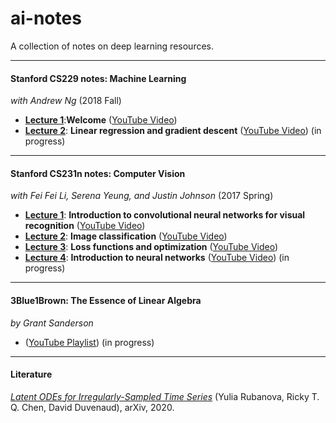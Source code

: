 # ai-notes
A collection of notes on deep learning resources.

---
#### Stanford CS229 notes: Machine Learning
*with Andrew Ng* (2018 Fall)

  - <a href = './cs229/CS229-lecture1.md'>**Lecture 1**</a>:**Welcome** (<a href = 'https://www.youtube.com/watch?v=jGwO_UgTS7I&list=PLoROMvodv4rMiGQp3WXShtMGgzqpfVfbU&index=1'>YouTube Video</a>)
  - <a href = './cs229/CS229-lecture2.md'>**Lecture 2**</a>: **Linear regression and gradient descent** (<a href = 'https://www.youtube.com/watch?v=4b4MUYve_U8&list=PLoROMvodv4rMiGQp3WXShtMGgzqpfVfbU&index=2'>YouTube Video</a>) (in progress)
---

#### Stanford CS231n notes: Computer Vision
*with Fei Fei Li, Serena Yeung, and Justin Johnson* (2017 Spring)

  - <a href = './cs231n/CS231n-lecture1.md'>**Lecture 1**</a>: **Introduction to convolutional neural networks for visual recognition** (<a href = 'https://www.youtube.com/watch?v=vT1JzLTH4G4&list=PLC1qU-LWwrF64f4QKQT-Vg5Wr4qEE1Zxk&index=1'>YouTube Video</a>)
  - <a href = './cs231n/CS231n-lecture2.md'>**Lecture 2**</a>: **Image classification** (<a href = 'https://www.youtube.com/watch?v=OoUX-nOEjG0&list=PLC1qU-LWwrF64f4QKQT-Vg5Wr4qEE1Zxk&index=2'>YouTube Video</a>)
  - <a href = './cs231n/CS231n-lecture3.md'>**Lecture 3**</a>: **Loss functions and optimization** (<a href = 'https://www.youtube.com/watch?v=h7iBpEHGVNc&list=PLC1qU-LWwrF64f4QKQT-Vg5Wr4qEE1Zxk&index=3'>YouTube Video</a>)
  - <a href = './cs231n/CS231n-lecture4.md'>**Lecture 4**</a>: **Introduction to neural networks** (<a href = 'https://www.youtube.com/watch?v=d14TUNcbn1k&list=PLC1qU-LWwrF64f4QKQT-Vg5Wr4qEE1Zxk&index=4'>YouTube Video</a>) (in progress)

---
#### 3Blue1Brown: The Essence of Linear Algebra
*by Grant Sanderson*

  - (<a href = 'https://www.youtube.com/playlist?list=PLZHQObOWTQDPD3MizzM2xVFitgF8hE_ab'>YouTube Playlist</a>) (in progress)

---

#### Literature

<a href = './papers/rubanova-arxiv-2020.md'>*Latent ODEs for Irregularly-Sampled Time Series*</a> (Yulia Rubanova, Ricky T. Q. Chen, David Duvenaud), arXiv, 2020.
